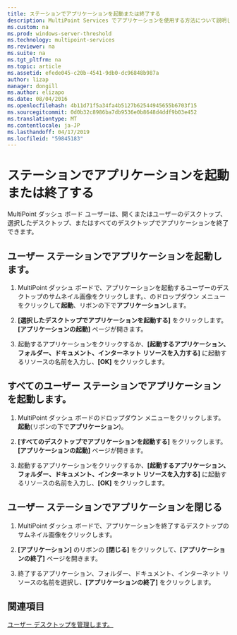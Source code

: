 ```yaml
---
title: ステーションでアプリケーションを起動または終了する
description: MultiPoint Services でアプリケーションを使用する方法について説明します
ms.custom: na
ms.prod: windows-server-threshold
ms.technology: multipoint-services
ms.reviewer: na
ms.suite: na
ms.tgt_pltfrm: na
ms.topic: article
ms.assetid: efede045-c20b-4541-9db0-dc96848b987a
author: lizap
manager: dongill
ms.author: elizapo
ms.date: 08/04/2016
ms.openlocfilehash: 4b11d71f5a34fa4b5127b62544945655b6703f15
ms.sourcegitcommit: 0d0b32c8986ba7db9536e0b8648d4ddf9b03e452
ms.translationtype: MT
ms.contentlocale: ja-JP
ms.lasthandoff: 04/17/2019
ms.locfileid: "59845183"
---
```

# <a name="launch-or-close-applications-on-a-station"></a>ステーションでアプリケーションを起動または終了する
MultiPoint ダッシュ ボード ユーザーは、開くまたはユーザーのデスクトップ、選択したデスクトップ、またはすべてのデスクトップでアプリケーションを終了できます。  
  
## <a name="launch-an-application-on-a-user-station"></a>ユーザー ステーションでアプリケーションを起動します。  
  
1.  MultiPoint ダッシュ ボードで、アプリケーションを起動するユーザーのデスクトップのサムネイル画像をクリックします。、のドロップダウン メニューをクリックして**起動**、リボンの下で**アプリケーション**します。  
  
2.  **[選択したデスクトップでアプリケーションを起動する]** をクリックします。 **[アプリケーションの起動]** ページが開きます。  
  
3.  起動するアプリケーションをクリックするか、**[起動するアプリケーション、フォルダー、ドキュメント、インターネット リソースを入力する]** に起動するリソースの名前を入力し、**[OK]** をクリックします。  
  
## <a name="launch-an-application-on-all-user-stations"></a>すべてのユーザー ステーションでアプリケーションを起動します。  
  
1.  MultiPoint ダッシュ ボードのドロップダウン メニューをクリックします。**起動**(リボンの下で**アプリケーション**)。  
  
2.  **[すべてのデスクトップでアプリケーションを起動する]** をクリックします。 **[アプリケーションの起動]** ページが開きます。  
  
3.  起動するアプリケーションをクリックするか、**[起動するアプリケーション、フォルダー、ドキュメント、インターネット リソースを入力する]** に起動するリソースの名前を入力し、**[OK]** をクリックします。  
  
## <a name="close-an-application-on-a-user-station"></a>ユーザー ステーションでアプリケーションを閉じる  
  
1.  MultiPoint ダッシュ ボードで、アプリケーションを終了するデスクトップのサムネイル画像をクリックします。  
  
2.  **[アプリケーション]** のリボンの **[閉じる]** をクリックして、**[アプリケーションの終了]** ページを開きます。  
  
3.  終了するアプリケーション、フォルダー、ドキュメント、インターネット リソースの名前を選択し、**[アプリケーションの終了]** をクリックします。  
  
## <a name="see-also"></a>関連項目  
[ユーザー デスクトップを管理します。](manage-user-desktops-using-multipoint-dashboard.md)  
  
